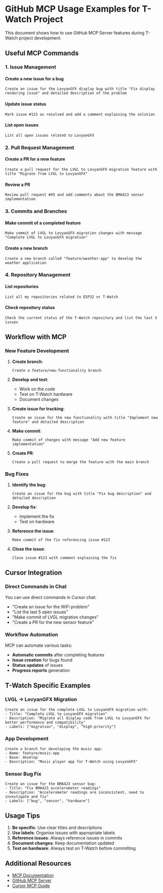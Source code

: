 # GitHub MCP Usage Examples for T-Watch Project

This document shows how to use GitHub MCP Server features during T-Watch project development.

## Useful MCP Commands

### 1. Issue Management

#### Create a new issue for a bug
```
Create an issue for the LovyanGFX display bug with title "Fix display rendering issue" and detailed description of the problem
```

#### Update issue status
```
Mark issue #123 as resolved and add a comment explaining the solution
```

#### List open issues
```
List all open issues related to LovyanGFX
```

### 2. Pull Request Management

#### Create a PR for a new feature
```
Create a pull request for the LVGL to LovyanGFX migration feature with title "Migrate from LVGL to LovyanGFX"
```

#### Review a PR
```
Review pull request #45 and add comments about the BMA423 sensor implementation
```

### 3. Commits and Branches

#### Make commit of a completed feature
```
Make commit of LVGL to LovyanGFX migration changes with message "Complete LVGL to LovyanGFX migration"
```

#### Create a new branch
```
Create a new branch called "feature/weather-app" to develop the weather application
```

### 4. Repository Management

#### List repositories
```
List all my repositories related to ESP32 or T-Watch
```

#### Check repository status
```
Check the current status of the T-Watch repository and list the last 5 issues
```

## Workflow with MCP

### New Feature Development

1. **Create branch**:
   ```
   Create a feature/new-functionality branch
   ```

2. **Develop and test**:
   - Work on the code
   - Test on T-Watch hardware
   - Document changes

3. **Create issue for tracking**:
   ```
   Create an issue for the new functionality with title "Implement new feature" and detailed description
   ```

4. **Make commit**:
   ```
   Make commit of changes with message "Add new feature implementation"
   ```

5. **Create PR**:
   ```
   Create a pull request to merge the feature with the main branch
   ```

### Bug Fixes

1. **Identify the bug**:
   ```
   Create an issue for the bug with title "Fix bug description" and detailed description
   ```

2. **Develop fix**:
   - Implement the fix
   - Test on hardware

3. **Reference the issue**:
   ```
   Make commit of the fix referencing issue #123
   ```

4. **Close the issue**:
   ```
   Close issue #123 with comment explaining the fix
   ```

## Cursor Integration

### Direct Commands in Chat

You can use direct commands in Cursor chat:

- "Create an issue for the WiFi problem"
- "List the last 5 open issues"
- "Make commit of LVGL migration changes"
- "Create a PR for the new sensor feature"

### Workflow Automation

MCP can automate various tasks:

- **Automatic commits** after completing features
- **Issue creation** for bugs found
- **Status updates** of issues
- **Progress reports** generation

## T-Watch Specific Examples

### LVGL → LovyanGFX Migration

```
Create an issue for the complete LVGL to LovyanGFX migration with:
- Title: "Complete LVGL to LovyanGFX migration"
- Description: "Migrate all display code from LVGL to LovyanGFX for better performance and compatibility"
- Labels: ["migration", "display", "high-priority"]
```

### App Development

```
Create a branch for developing the music app:
- Name: feature/music-app
- Base: develop
- Description: "Music player app for T-Watch using LovyanGFX"
```

### Sensor Bug Fix

```
Create an issue for the BMA423 sensor bug:
- Title: "Fix BMA423 accelerometer readings"
- Description: "Accelerometer readings are inconsistent, need to investigate and fix"
- Labels: ["bug", "sensor", "hardware"]
```

## Usage Tips

1. **Be specific**: Use clear titles and descriptions
2. **Use labels**: Organise issues with appropriate labels
3. **Reference issues**: Always reference issues in commits
4. **Document changes**: Keep documentation updated
5. **Test on hardware**: Always test on T-Watch before committing

## Additional Resources

- [MCP Documentation](https://modelcontextprotocol.io/)
- [GitHub MCP Server](https://github.com/modelcontextprotocol/server-github)
- [Cursor MCP Guide](https://cursor.sh/docs/mcp) 